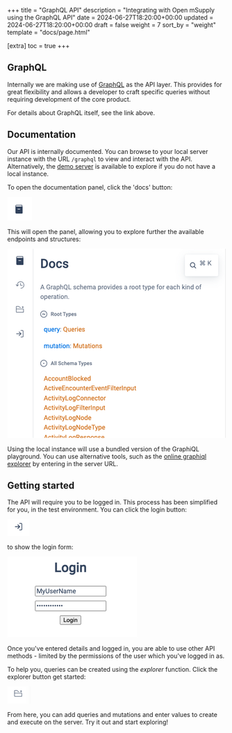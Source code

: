 +++
title = "GraphQL API"
description = "Integrating with Open mSupply using the GraphQL API"
date = 2024-06-27T18:20:00+00:00
updated = 2024-06-27T18:20:00+00:00
draft = false
weight = 7
sort_by = "weight"
template = "docs/page.html"

[extra]
toc = true
+++

<style>
    img.d { display: none }
    body.dark img.l { display: none }
    body.dark img.d { display: block }
    </style>

## GraphQL

Internally we are making use of [GraphQL](https://graphql.org/) as the API layer. This provides for great flexibility and allows a developer to craft specific queries without requiring development of the core product.

For details about GraphQL itself, see the link above.

## Documentation

Our API is internally documented. You can browse to your local server instance with the URL `/graphql` to view and interact with the API. Alternatively, the [demo server](https://demo-open.msupply.org/graphql) is available to explore if you do not have a local instance.

To open the documentation panel, click the 'docs' button:

<p>
    <img alt="Docs button" src="images/api_docs_button_dark.png" class="d" />
    <img alt="Docs button"src="images/api_docs_button.png" class="l" />
</p>

This will open the panel, allowing you to explore further the available endpoints and structures:

<p>
    <img alt="Docs" src="images/api_docs_dark.png" class="d" />
    <img alt="Docs" src="images/api_docs.png" class="l" />
</p>

Using the local instance will use a bundled version of the GraphiQL playground. You can use alternative tools, such as the [online graphiql explorer](https://graphiql-online.com/) by entering in the server URL.

## Getting started

The API will require you to be logged in. This process has been simplified for you, in the test environment. You can click the login button:

<p>
    <img alt="Login button" src="images/api_login_button_dark.png" class="d" />
    <img alt="Login button" src="images/api_login_button.png" class="l" />
</p>

to show the login form:

<p>
    <img alt="Login form" src="images/api_login_form_dark.png" class="d" />
    <img alt="Login form" src="images/api_login_form.png" class="l" />
</p>

Once you've entered details and logged in, you are able to use other API methods - limited by the permissions of the user which you've logged in as.

To help you, queries can be created using the _explorer_ function. Click the explorer button get started:

<p>
    <img alt="Explorer button" src="images/api_explorer_button_dark.png" class="d" />
    <img alt="Explorer button" src="images/api_explorer_button.png" class="l" />
</p>

From here, you can add queries and mutations and enter values to create and execute on the server. Try it out and start exploring!
